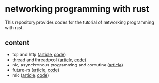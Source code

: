 # networking programming with rust

This repository provides codes for the tutorial of networking programming with rust.

## content

- tcp and http ([article](https://zhuanlan.zhihu.com/p/424265902), [code](./tcp%20and%20http))
- thread and threadpool ([article](https://zhuanlan.zhihu.com/p/424884812), [code](./thread%20and%20threadpool))
- nio, asynchronous programming and coroutine ([article](https://zhuanlan.zhihu.com/p/424911422))
- future-rs ([article](https://zhuanlan.zhihu.com/p/425277229), [code](./future%20and%20future-rs))
- mio ([article](), [code](./mio))

